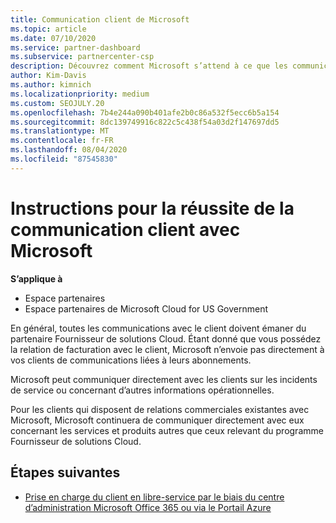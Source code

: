 ```yaml
---
title: Communication client de Microsoft
ms.topic: article
ms.date: 07/10/2020
ms.service: partner-dashboard
ms.subservice: partnercenter-csp
description: Découvrez comment Microsoft s’attend à ce que les communications des clients se produisent entre les clients et les partenaires dans le programme du fournisseur de solutions Cloud.
author: Kim-Davis
ms.author: kimnich
ms.localizationpriority: medium
ms.custom: SEOJULY.20
ms.openlocfilehash: 7b4e244a090b401afe2b0c86a532f5ecc6b5a154
ms.sourcegitcommit: 8dc139749916c822c5c438f54a03d2f147697dd5
ms.translationtype: MT
ms.contentlocale: fr-FR
ms.lasthandoff: 08/04/2020
ms.locfileid: "87545830"
---
```

# <a name="guidelines-for-successful-customer-communication-with-microsoft"></a>Instructions pour la réussite de la communication client avec Microsoft

**S’applique à**

-  Espace partenaires
-  Espace partenaires de Microsoft Cloud for US Government

En général, toutes les communications avec le client doivent émaner du partenaire Fournisseur de solutions&nbsp;Cloud. Étant donné que vous possédez la relation de facturation avec le client, Microsoft n’envoie pas directement à vos clients de communications liées à leurs abonnements.

Microsoft peut communiquer directement avec les clients sur les incidents de service ou concernant d’autres informations opérationnelles.

Pour les clients qui disposent de relations commerciales existantes avec Microsoft, Microsoft continuera de communiquer directement avec eux concernant les services et produits autres que ceux relevant du programme Fournisseur de solutions Cloud.

## <a name="next-steps"></a>Étapes suivantes

- [Prise en charge du client en libre-service par le biais du centre d’administration Microsoft Office 365 ou via le Portail Azure](customer-self-support.md)